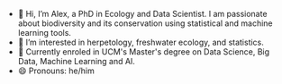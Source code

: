 - 👋 Hi, I’m Alex, a PhD in Ecology and Data Scientist. I am passionate about biodiversity and its conservation using statistical and machine learning tools.
- 👀 I’m interested in herpetology, freshwater ecology, and statistics.
- 🌱 Currently enroled in UCM's Master's degree on Data Science, Big Data, Machine Learning and AI.
- 😄 Pronouns: he/him

<!---
Calotriton/Calotriton is a ✨ special ✨ repository because its `README.md` (this file) appears on your GitHub profile.
You can click the Preview link to take a look at your changes.
--->
